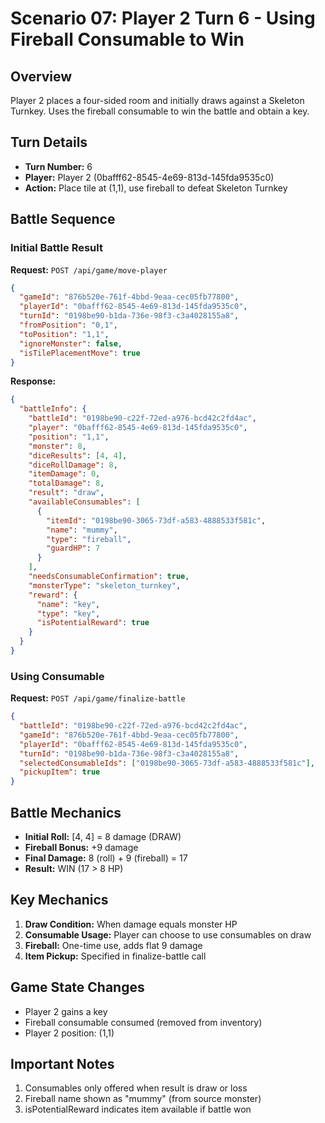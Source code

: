 # Scenario 07: Player 2 Turn 6 - Using Fireball Consumable to Win

## Overview
Player 2 places a four-sided room and initially draws against a Skeleton Turnkey. Uses the fireball consumable to win the battle and obtain a key.

## Turn Details
- **Turn Number:** 6
- **Player:** Player 2 (0bafff62-8545-4e69-813d-145fda9535c0)
- **Action:** Place tile at (1,1), use fireball to defeat Skeleton Turnkey

## Battle Sequence

### Initial Battle Result
**Request:** `POST /api/game/move-player`
```json
{
  "gameId": "876b520e-761f-4bbd-9eaa-cec05fb77800",
  "playerId": "0bafff62-8545-4e69-813d-145fda9535c0",
  "turnId": "0198be90-b1da-736e-98f3-c3a4028155a8",
  "fromPosition": "0,1",
  "toPosition": "1,1",
  "ignoreMonster": false,
  "isTilePlacementMove": true
}
```

**Response:**
```json
{
  "battleInfo": {
    "battleId": "0198be90-c22f-72ed-a976-bcd42c2fd4ac",
    "player": "0bafff62-8545-4e69-813d-145fda9535c0",
    "position": "1,1",
    "monster": 8,
    "diceResults": [4, 4],
    "diceRollDamage": 8,
    "itemDamage": 0,
    "totalDamage": 8,
    "result": "draw",
    "availableConsumables": [
      {
        "itemId": "0198be90-3065-73df-a583-4888533f581c",
        "name": "mummy",
        "type": "fireball",
        "guardHP": 7
      }
    ],
    "needsConsumableConfirmation": true,
    "monsterType": "skeleton_turnkey",
    "reward": {
      "name": "key",
      "type": "key",
      "isPotentialReward": true
    }
  }
}
```

### Using Consumable
**Request:** `POST /api/game/finalize-battle`
```json
{
  "battleId": "0198be90-c22f-72ed-a976-bcd42c2fd4ac",
  "gameId": "876b520e-761f-4bbd-9eaa-cec05fb77800",
  "playerId": "0bafff62-8545-4e69-813d-145fda9535c0",
  "turnId": "0198be90-b1da-736e-98f3-c3a4028155a8",
  "selectedConsumableIds": ["0198be90-3065-73df-a583-4888533f581c"],
  "pickupItem": true
}
```

## Battle Mechanics
- **Initial Roll:** [4, 4] = 8 damage (DRAW)
- **Fireball Bonus:** +9 damage
- **Final Damage:** 8 (roll) + 9 (fireball) = 17
- **Result:** WIN (17 > 8 HP)

## Key Mechanics
1. **Draw Condition:** When damage equals monster HP
2. **Consumable Usage:** Player can choose to use consumables on draw
3. **Fireball:** One-time use, adds flat 9 damage
4. **Item Pickup:** Specified in finalize-battle call

## Game State Changes
- Player 2 gains a key
- Fireball consumable consumed (removed from inventory)
- Player 2 position: (1,1)

## Important Notes
1. Consumables only offered when result is draw or loss
2. Fireball name shown as "mummy" (from source monster)
3. isPotentialReward indicates item available if battle won